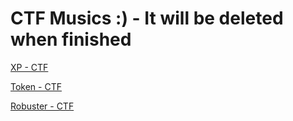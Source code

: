 ﻿# CTF Musics :) - It will be deleted when finished

[XP - CTF
](https://afilixp.pages.dev/)

[Token - CTF
](https://saklamabulurlar.pages.dev/)

[Robuster - CTF
](https://robuster.pages.dev/)
